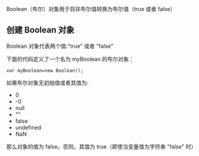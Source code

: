 Boolean（布尔）对象用于将非布尔值转换为布尔值（true 或者 false）

## 创建 Boolean 对象

Boolean 对象代表两个值:"true" 或者 "false"

下面的代码定义了一个名为 myBoolean 的布尔对象：

```JS
var myBoolean=new Boolean();
```

如果布尔对象无初始值或者其值为:

- 0
- -0
- null
- ""
- false
- undefined
- NaN

那么对象的值为 false。否则，其值为 true（即使当变量值为字符串 "false" 时）

 

